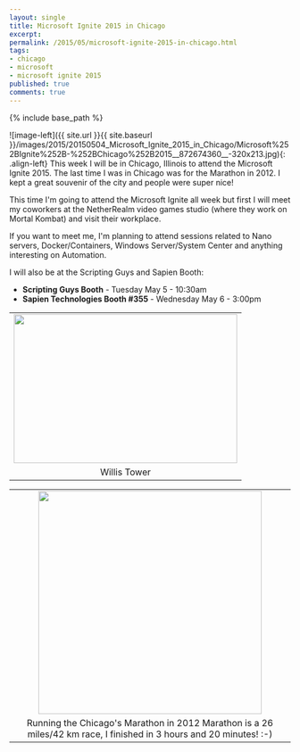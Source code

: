 ```yaml
---
layout: single
title: Microsoft Ignite 2015 in Chicago
excerpt: 
permalink: /2015/05/microsoft-ignite-2015-in-chicago.html
tags: 
- chicago
- microsoft
- microsoft ignite 2015
published: true
comments: true
---
```

{% include base_path %}

![image-left]({{ site.url }}{{ site.baseurl }}/images/2015/20150504_Microsoft_Ignite_2015_in_Chicago/Microsoft%252BIgnite%252B-%252BChicago%252B2015__872674360__-320x213.jpg){: .align-left}
This week I will be in Chicago, Illinois to attend the Microsoft Ignite 2015. The last time I was in Chicago was for the Marathon in 2012. I kept a great souvenir of the city and people were super nice!

This time I'm going to attend the Microsoft Ignite all week but first I will meet my coworkers at the NetherRealm video games studio (where they work on Mortal Kombat) and visit their workplace.

If you want to meet me, I'm planning to attend sessions related to Nano servers, Docker/Containers, Windows Server/System Center and anything interesting on Automation.

I will also be at the Scripting Guys and Sapien Booth:

* **Scripting Guys Booth** - Tuesday May 5 - 10:30am
* **Sapien Technologies Booth #355** - Wednesday May 6 - 3:00pm

<table align="center" cellpadding="0" cellspacing="0" class="tr-caption-container" style="margin-left: auto; margin-right: auto; text-align: center;"><tbody><tr><td style="text-align: center;"><a href="http://1.bp.blogspot.com/-DAwOpVmQ5RM/VUd7CGrrTdI/AAAAAAABtss/GthZfZe0C40/s1600/DSC_0351.JPG" imageanchor="1" style="margin-left: auto; margin-right: auto;"><img border="0" height="267" src="http://1.bp.blogspot.com/-DAwOpVmQ5RM/VUd7CGrrTdI/AAAAAAABtss/GthZfZe0C40/s400/DSC_0351.JPG" width="400" /></a></td></tr><tr><td class="tr-caption" style="text-align: center;">Willis Tower</td></tr></tbody></table>

<table align="center" cellpadding="0" cellspacing="0" class="tr-caption-container" style="margin-left: auto; margin-right: auto; text-align: center;"><tbody><tr><td style="text-align: center;"><a href="{{ base_path }}/images/2015/20150504_Microsoft_Ignite_2015_in_Chicago/ChicagoMarathon-Francois-Xavier.Cat__998127869__-618x618.png" imageanchor="1" style="margin-left: auto; margin-right: auto;"><img border="0" height="400" src="{{ base_path }}/images/2015/20150504_Microsoft_Ignite_2015_in_Chicago/ChicagoMarathon-Francois-Xavier.Cat__1905839779__-400x400.png" width="400" /></a></td></tr><tr><td class="tr-caption" style="text-align: center;">Running the Chicago's Marathon in 2012
Marathon is a 26 miles/42 km race, I finished in 3 hours and 20 minutes! :-)</td></tr></tbody></table>